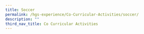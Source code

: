 ```yaml
---
title: Soccer
permalink: /hgs-experience/Co-Curricular-Activities/soccer/
description: ""
third_nav_title: Co Curricular Activities
---
```


